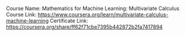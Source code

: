 Course Name: Mathematics for Machine Learning: Multivariate Calculus
Course Link: https://www.coursera.org/learn/multivariate-calculus-machine-learning
Certificate Link: https://coursera.org/share/ff62f71cbe7395b442872b2fa7417894


